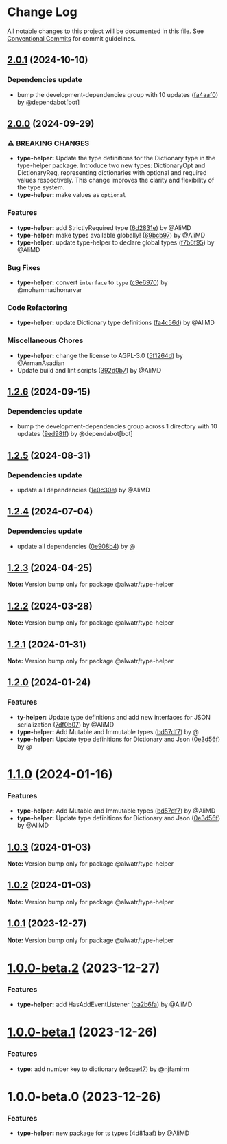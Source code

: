 # Change Log

All notable changes to this project will be documented in this file.
See [Conventional Commits](https://conventionalcommits.org) for commit guidelines.

## [2.0.1](https://github.com/Alwatr/nanolib/compare/@alwatr/type-helper@2.0.0...@alwatr/type-helper@2.0.1) (2024-10-10)

### Dependencies update

* bump the development-dependencies group with 10 updates ([fa4aaf0](https://github.com/Alwatr/nanolib/commit/fa4aaf04c907ecae06aa14000ce35216170c15ad)) by @dependabot[bot]

## [2.0.0](https://github.com/Alwatr/nanolib/compare/@alwatr/type-helper@1.2.6...@alwatr/type-helper@2.0.0) (2024-09-29)

### ⚠ BREAKING CHANGES

* **type-helper:** Update the type definitions for the Dictionary type in the type-helper package.
Introduce two new types: DictionaryOpt and DictionaryReq, representing dictionaries
with optional and required values respectively. This change improves the clarity
and flexibility of the type system.
* **type-helper:** make values as `optional`

### Features

* **type-helper:** add StrictlyRequired type ([6d2831e](https://github.com/Alwatr/nanolib/commit/6d2831e18c984ee6e272cde4c7fe64712113d969)) by @AliMD
* **type-helper:** make types available globally! ([69bcb97](https://github.com/Alwatr/nanolib/commit/69bcb97b1a8d3cf53a3efff516ad151fca9a5234)) by @AliMD
* **type-helper:** update type-helper to declare global types ([f7b6f95](https://github.com/Alwatr/nanolib/commit/f7b6f95a525895aee36f37b83fc9a1aeeefaec00)) by @AliMD

### Bug Fixes

* **type-helper:** convert `interface` to `type` ([c9e6970](https://github.com/Alwatr/nanolib/commit/c9e69700b038fb32fc43fb9a8e7a1140aff98d0c)) by @mohammadhonarvar

### Code Refactoring

* **type-helper:** update Dictionary type definitions ([fa4c56d](https://github.com/Alwatr/nanolib/commit/fa4c56d8c55f54dd11918fadf4b5eb342bc47742)) by @AliMD

### Miscellaneous Chores

* **type-helper:** change the license to AGPL-3.0 ([5f1264d](https://github.com/Alwatr/nanolib/commit/5f1264dfcc217289ed8b87a6ede6a62cfbe824f3)) by @ArmanAsadian
* Update build and lint scripts ([392d0b7](https://github.com/Alwatr/nanolib/commit/392d0b71f446bce336b0256119a80f07aff794ba)) by @AliMD

## [1.2.6](https://github.com/Alwatr/nanolib/compare/@alwatr/type-helper@1.2.5...@alwatr/type-helper@1.2.6) (2024-09-15)

### Dependencies update

* bump the development-dependencies group across 1 directory with 10 updates ([9ed98ff](https://github.com/Alwatr/nanolib/commit/9ed98ffd0668d5a36e255c82edab3af53bffda8f)) by @dependabot[bot]

## [1.2.5](https://github.com/Alwatr/nanolib/compare/@alwatr/type-helper@1.2.4...@alwatr/type-helper@1.2.5) (2024-08-31)

### Dependencies update

* update all dependencies ([1e0c30e](https://github.com/Alwatr/nanolib/commit/1e0c30e6a3a8e19deb5185814e24ab6c08dca573)) by @AliMD

## [1.2.4](https://github.com/Alwatr/nanolib/compare/@alwatr/type-helper@1.2.3...@alwatr/type-helper@1.2.4) (2024-07-04)

### Dependencies update

* update all dependencies ([0e908b4](https://github.com/Alwatr/nanolib/commit/0e908b476a6b976ec2447f864c8cafcbb8a0f099)) by @

## [1.2.3](https://github.com/Alwatr/nanolib/compare/@alwatr/type-helper@1.2.2...@alwatr/type-helper@1.2.3) (2024-04-25)

**Note:** Version bump only for package @alwatr/type-helper

## [1.2.2](https://github.com/Alwatr/nanolib/compare/@alwatr/type-helper@1.2.1...@alwatr/type-helper@1.2.2) (2024-03-28)

**Note:** Version bump only for package @alwatr/type-helper

## [1.2.1](https://github.com/Alwatr/nanolib/compare/@alwatr/type-helper@1.2.0...@alwatr/type-helper@1.2.1) (2024-01-31)

**Note:** Version bump only for package @alwatr/type-helper

## [1.2.0](https://github.com/Alwatr/nanolib/compare/@alwatr/type-helper@1.0.3...@alwatr/type-helper@1.2.0) (2024-01-24)

### Features

- **ty-helper:** Update type definitions and add new interfaces for JSON serialization ([7df0b07](https://github.com/Alwatr/nanolib/commit/7df0b07aea8c2e5906bffb18ec334176fb0d76c9)) by @AliMD
- **type-helper:** Add Mutable and Immutable types ([bd57df7](https://github.com/Alwatr/nanolib/commit/bd57df79fdb184382bb07820698e378b47b73230)) by @
- **type-helper:** Update type definitions for Dictionary and Json ([0e3d56f](https://github.com/Alwatr/nanolib/commit/0e3d56f78cc30cc3e7d8cbef447000d01ba092ec)) by @

# [1.1.0](https://github.com/Alwatr/nanolib/compare/@alwatr/type-helper@1.0.3...@alwatr/type-helper@1.1.0) (2024-01-16)

### Features

- **type-helper:** Add Mutable and Immutable types ([bd57df7](https://github.com/Alwatr/nanolib/commit/bd57df79fdb184382bb07820698e378b47b73230)) by @AliMD
- **type-helper:** Update type definitions for Dictionary and Json ([0e3d56f](https://github.com/Alwatr/nanolib/commit/0e3d56f78cc30cc3e7d8cbef447000d01ba092ec)) by @AliMD

## [1.0.3](https://github.com/Alwatr/nanolib/compare/@alwatr/type-helper@1.0.2...@alwatr/type-helper@1.0.3) (2024-01-03)

**Note:** Version bump only for package @alwatr/type-helper

## [1.0.2](https://github.com/Alwatr/nanolib/compare/@alwatr/type-helper@1.0.1...@alwatr/type-helper@1.0.2) (2024-01-03)

**Note:** Version bump only for package @alwatr/type-helper

## [1.0.1](https://github.com/Alwatr/nanolib/compare/@alwatr/type-helper@1.0.0-beta.2...@alwatr/type-helper@1.0.1) (2023-12-27)

**Note:** Version bump only for package @alwatr/type-helper

# [1.0.0-beta.2](https://github.com/Alwatr/nanolib/compare/@alwatr/type-helper@1.0.0-beta.1...@alwatr/type-helper@1.0.0-beta.2) (2023-12-27)

### Features

- **type-helper:** add HasAddEventListener ([ba2b6fa](https://github.com/Alwatr/nanolib/commit/ba2b6fac1003c2028d8b75d8dfb9242e3f0cc730)) by @AliMD

# [1.0.0-beta.1](https://github.com/Alwatr/nanolib/compare/@alwatr/type-helper@1.0.0-beta.0...@alwatr/type-helper@1.0.0-beta.1) (2023-12-26)

### Features

- **type:** add number key to dictionary ([e6cae47](https://github.com/Alwatr/nanolib/commit/e6cae47d1cf5344961ea7776dc4ca1a10d41e2fd)) by @njfamirm

# 1.0.0-beta.0 (2023-12-26)

### Features

- **type-helper:** new package for ts types ([4d81aaf](https://github.com/Alwatr/nanolib/commit/4d81aaf7953769ebd4af58e4c0590b5e537db056)) by @AliMD
